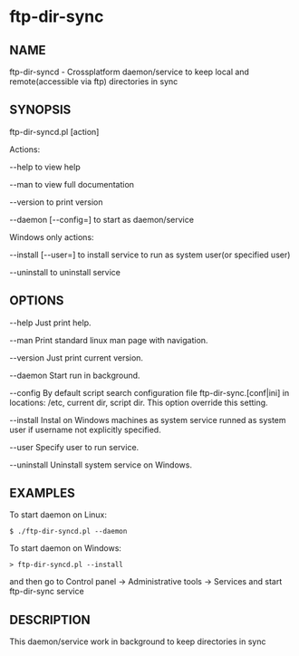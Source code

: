 ftp-dir-sync
============

NAME
----
ftp-dir-syncd - Crossplatform daemon/service to keep local and remote(accessible via ftp) directories in sync

SYNOPSIS
--------
ftp-dir-syncd.pl [action]

Actions:

--help                          to view help

--man                           to view full documentation

--version                       to print version

--daemon [--config=<file>]      to start as daemon/service

Windows only actions:

--install [--user=<user>]       to install service to run as system user(or specified user)

--uninstall                     to uninstall service

OPTIONS
-------
--help  Just print help.

--man   Print standard linux man page with navigation.

--version Just print current version.

--daemon Start run in background.

--config By default script search configuration file ftp-dir-sync.[conf|ini] in locations: /etc, current dir, script dir.  This option override this setting.

--install Instal on Windows machines as system service runned as system user if username not explicitly specified.

--user  Specify user to run service.

--uninstall Uninstall system service on Windows.

EXAMPLES
--------

To start daemon on Linux:
```
$ ./ftp-dir-syncd.pl --daemon
```

To start daemon on Windows:
```
> ftp-dir-syncd.pl --install
```
and then go to Control panel -> Administrative tools -> Services and start ftp-dir-sync service

DESCRIPTION
-----------
This daemon/service work in background to keep directories in sync
